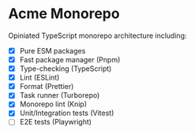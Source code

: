 # Acme Monorepo

Opiniated TypeScript monorepo architecture including:

- [x] Pure ESM packages
- [x] Fast package manager (Pnpm)
- [x] Type-checking (TypeScript)
- [x] Lint (ESLint)
- [x] Format (Prettier)
- [x] Task runner (Turborepo)
- [x] Monorepo lint (Knip)
- [x] Unit/Integration tests (Vitest)
- [ ] E2E tests (Playwright)
